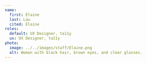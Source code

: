 ```yaml
---
name:
  first: Elaine
  last: Lau
  cited: Elaine
roles:
  default: UX Designer, ta11y
  ux: UX Designer, ta11y
photo:
  image: ../../images/staff/Elaine.png
  alt: Woman with black hair, brown eyes, and clear glasses.
---
```

